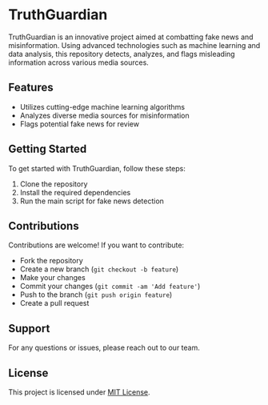 # TruthGuardian

TruthGuardian is an innovative project aimed at combatting fake news and misinformation. Using advanced technologies such as machine learning and data analysis, this repository detects, analyzes, and flags misleading information across various media sources.

## Features

- Utilizes cutting-edge machine learning algorithms
- Analyzes diverse media sources for misinformation
- Flags potential fake news for review

## Getting Started

To get started with TruthGuardian, follow these steps:
1. Clone the repository
2. Install the required dependencies
3. Run the main script for fake news detection

## Contributions

Contributions are welcome! If you want to contribute:
- Fork the repository
- Create a new branch (`git checkout -b feature`)
- Make your changes
- Commit your changes (`git commit -am 'Add feature'`)
- Push to the branch (`git push origin feature`)
- Create a pull request

## Support

For any questions or issues, please reach out to our team.

## License

This project is licensed under [MIT License](LICENSE).
